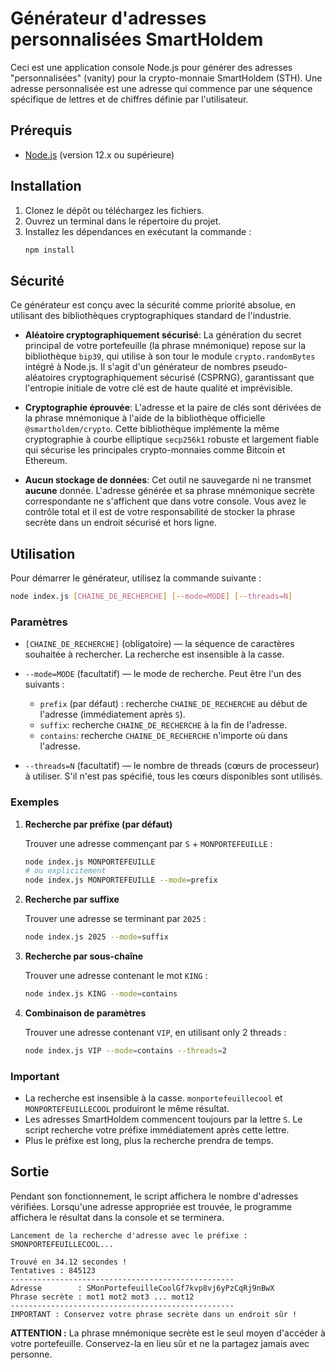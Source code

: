 # Générateur d'adresses personnalisées SmartHoldem

Ceci est une application console Node.js pour générer des adresses "personnalisées" (vanity) pour la crypto-monnaie SmartHoldem (STH). Une adresse personnalisée est une adresse qui commence par une séquence spécifique de lettres et de chiffres définie par l'utilisateur.

## Prérequis

*   [Node.js](https://nodejs.org/) (version 12.x ou supérieure)

## Installation

1.  Clonez le dépôt ou téléchargez les fichiers.
2.  Ouvrez un terminal dans le répertoire du projet.
3.  Installez les dépendances en exécutant la commande :
    ```bash
    npm install
    ```

## Sécurité

Ce générateur est conçu avec la sécurité comme priorité absolue, en utilisant des bibliothèques cryptographiques standard de l'industrie.

*   **Aléatoire cryptographiquement sécurisé**: La génération du secret principal de votre portefeuille (la phrase mnémonique) repose sur la bibliothèque `bip39`, qui utilise à son tour le module `crypto.randomBytes` intégré à Node.js. Il s'agit d'un générateur de nombres pseudo-aléatoires cryptographiquement sécurisé (CSPRNG), garantissant que l'entropie initiale de votre clé est de haute qualité et imprévisible.

*   **Cryptographie éprouvée**: L'adresse et la paire de clés sont dérivées de la phrase mnémonique à l'aide de la bibliothèque officielle `@smartholdem/crypto`. Cette bibliothèque implémente la même cryptographie à courbe elliptique `secp256k1` robuste et largement fiable qui sécurise les principales crypto-monnaies comme Bitcoin et Ethereum.

*   **Aucun stockage de données**: Cet outil ne sauvegarde ni ne transmet **aucune** donnée. L'adresse générée et sa phrase mnémonique secrète correspondante ne s'affichent que dans votre console. Vous avez le contrôle total et il est de votre responsabilité de stocker la phrase secrète dans un endroit sécurisé et hors ligne.

## Utilisation

Pour démarrer le générateur, utilisez la commande suivante :

```bash
node index.js [CHAINE_DE_RECHERCHE] [--mode=MODE] [--threads=N]
```

### Paramètres

*   `[CHAINE_DE_RECHERCHE]` (obligatoire) — la séquence de caractères souhaitée à rechercher. La recherche est insensible à la casse.

*   `--mode=MODE` (facultatif) — le mode de recherche. Peut être l'un des suivants :
    *   `prefix` (par défaut) : recherche `CHAINE_DE_RECHERCHE` au début de l'adresse (immédiatement après `S`).
    *   `suffix`: recherche `CHAINE_DE_RECHERCHE` à la fin de l'adresse.
    *   `contains`: recherche `CHAINE_DE_RECHERCHE` n'importe où dans l'adresse.

*   `--threads=N` (facultatif) — le nombre de threads (cœurs de processeur) à utiliser. S'il n'est pas spécifié, tous les cœurs disponibles sont utilisés.

### Exemples

1.  **Recherche par préfixe (par défaut)**

    Trouver une adresse commençant par `S` + `MONPORTEFEUILLE` :
    ```bash
    node index.js MONPORTEFEUILLE
    # ou explicitement
    node index.js MONPORTEFEUILLE --mode=prefix
    ```

2.  **Recherche par suffixe**

    Trouver une adresse se terminant par `2025` :
    ```bash
    node index.js 2025 --mode=suffix
    ```

3.  **Recherche par sous-chaîne**

    Trouver une adresse contenant le mot `KING` :
    ```bash
    node index.js KING --mode=contains
    ```

4.  **Combinaison de paramètres**

    Trouver une adresse contenant `VIP`, en utilisant only 2 threads :
    ```bash
    node index.js VIP --mode=contains --threads=2
    ```

### Important

*   La recherche est insensible à la casse. `monportefeuillecool` et `MONPORTEFEUILLECOOL` produiront le même résultat.
*   Les adresses SmartHoldem commencent toujours par la lettre `S`. Le script recherche votre préfixe immédiatement après cette lettre.
*   Plus le préfixe est long, plus la recherche prendra de temps.

## Sortie

Pendant son fonctionnement, le script affichera le nombre d'adresses vérifiées. Lorsqu'une adresse appropriée est trouvée, le programme affichera le résultat dans la console et se terminera.

```
Lancement de la recherche d'adresse avec le préfixe : SMONPORTEFEUILLECOOL...

Trouvé en 34.12 secondes !
Tentatives : 845123
--------------------------------------------------
Adresse        : SMonPortefeuilleCoolGf7kvp8vj6yPzCqRj9nBwX
Phrase secrète : mot1 mot2 mot3 ... mot12
--------------------------------------------------
IMPORTANT : Conservez votre phrase secrète dans un endroit sûr !
```

**ATTENTION :** La phrase mnémonique secrète est le seul moyen d'accéder à votre portefeuille. Conservez-la en lieu sûr et ne la partagez jamais avec personne.
